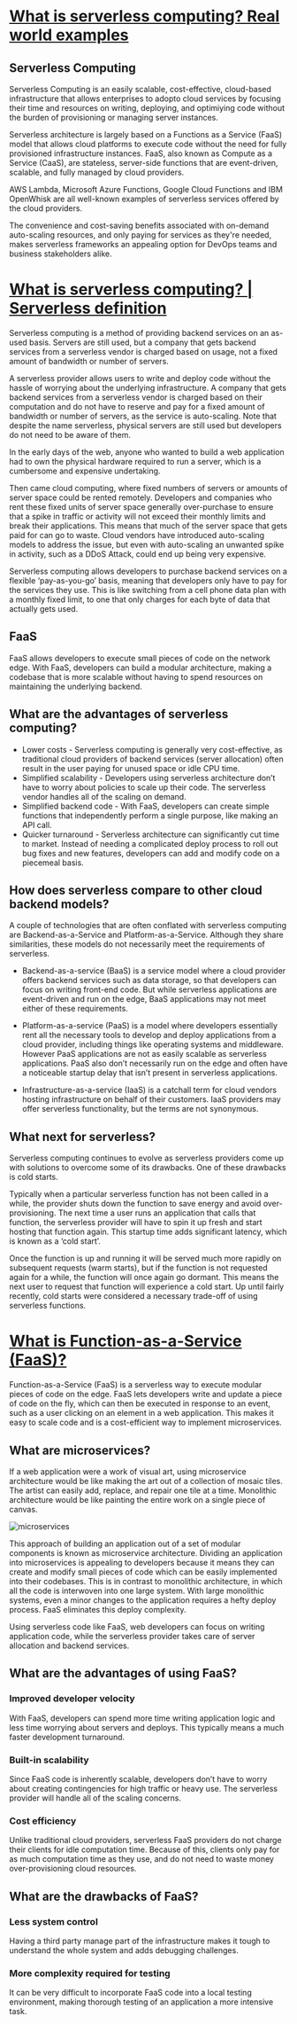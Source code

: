 # [What is serverless computing? Real world examples](https://www.appdynamics.com/topics/what-is-serverless)

## Serverless Computing

Serverless Computing is an easily scalable, cost-effective, cloud-based infrastructure that allows enterprises to adopto cloud services by focusing their time and resources on writing, deploying, and optimiying code without the burden of provisioning or managing server instances.


Serverless architecture is largely based on a Functions as a Service (FaaS) model that allows cloud platforms to execute code without the need for fully provisioned infrastructure instances. FaaS, also known as Compute as a Service (CaaS), are stateless, server-side functions that are event-driven, scalable, and fully managed by cloud providers. 

AWS Lambda, Microsoft Azure Functions, Google Cloud Functions and IBM OpenWhisk are all well-known examples of serverless services offered by the cloud providers. 

The convenience and cost-saving benefits associated with on-demand auto-scaling resources, and only paying for services as they're needed, makes serverless frameworks an appealing option for DevOps teams and business stakeholders alike.

# [What is serverless computing? | Serverless definition](https://www.cloudflare.com/learning/serverless/what-is-serverless/)

Serverless computing is a method of providing backend services on an as-used basis. Servers are still used, but a company that gets backend services from a serverless vendor is charged based on usage, not a fixed amount of bandwidth or number of servers.

A serverless provider allows users to write and deploy code without the hassle of worrying about the underlying infrastructure. A company that gets backend services from a serverless vendor is charged based on their computation and do not have to reserve and pay for a fixed amount of bandwidth or number of servers, as the service is auto-scaling. Note that despite the name serverless, physical servers are still used but developers do not need to be aware of them.

In the early days of the web, anyone who wanted to build a web application had to own the physical hardware required to run a server, which is a cumbersome and expensive undertaking.

Then came cloud computing, where fixed numbers of servers or amounts of server space could be rented remotely. Developers and companies who rent these fixed units of server space generally over-purchase to ensure that a spike in traffic or activity will not exceed their monthly limits and break their applications. This means that much of the server space that gets paid for can go to waste. Cloud vendors have introduced auto-scaling models to address the issue, but even with auto-scaling an unwanted spike in activity, such as a DDoS Attack, could end up being very expensive.

Serverless computing allows developers to purchase backend services on a flexible ‘pay-as-you-go’ basis, meaning that developers only have to pay for the services they use. This is like switching from a cell phone data plan with a monthly fixed limit, to one that only charges for each byte of data that actually gets used.

## FaaS

FaaS allows developers to execute small pieces of code on the network edge. With FaaS, developers can build a modular architecture, making a codebase that is more scalable without having to spend resources on maintaining the underlying backend.

## What are the advantages of serverless computing?

- Lower costs - Serverless computing is generally very cost-effective, as traditional cloud providers of backend services (server allocation) often result in the user paying for unused space or idle CPU time.
- Simplified scalability - Developers using serverless architecture don’t have to worry about policies to scale up their code. The serverless vendor handles all of the scaling on demand.
- Simplified backend code - With FaaS, developers can create simple functions that independently perform a single purpose, like making an API call.
- Quicker turnaround - Serverless architecture can significantly cut time to market. Instead of needing a complicated deploy process to roll out bug fixes and new features, developers can add and modify code on a piecemeal basis.

## How does serverless compare to other cloud backend models?

A couple of technologies that are often conflated with serverless computing are Backend-as-a-Service and Platform-as-a-Service. Although they share similarities, these models do not necessarily meet the requirements of serverless.

- Backend-as-a-service (BaaS) is a service model where a cloud provider offers backend services such as data storage, so that developers can focus on writing front-end code. But while serverless applications are event-driven and run on the edge, BaaS applications may not meet either of these requirements.

- Platform-as-a-service (PaaS) is a model where developers essentially rent all the necessary tools to develop and deploy applications from a cloud provider, including things like operating systems and middleware. However PaaS applications are not as easily scalable as serverless applications. PaaS also don’t necessarily run on the edge and often have a noticeable startup delay that isn’t present in serverless applications.

- Infrastructure-as-a-service (IaaS) is a catchall term for cloud vendors hosting infrastructure on behalf of their customers. IaaS providers may offer serverless functionality, but the terms are not synonymous. 

## What next for serverless?

Serverless computing continues to evolve as serverless providers come up with solutions to overcome some of its drawbacks. One of these drawbacks is cold starts.

Typically when a particular serverless function has not been called in a while, the provider shuts down the function to save energy and avoid over-provisioning. The next time a user runs an application that calls that function, the serverless provider will have to spin it up fresh and start hosting that function again. This startup time adds significant latency, which is known as a ‘cold start’.

Once the function is up and running it will be served much more rapidly on subsequent requests (warm starts), but if the function is not requested again for a while, the function will once again go dormant. This means the next user to request that function will experience a cold start. Up until fairly recently, cold starts were considered a necessary trade-off of using serverless functions.


# [What is Function-as-a-Service (FaaS)?](https://www.cloudflare.com/learning/serverless/glossary/function-as-a-service-faas/)

Function-as-a-Service (FaaS) is a serverless way to execute modular pieces of code on the edge. FaaS lets developers write and update a piece of code on the fly, which can then be executed in response to an event, such as a user clicking on an element in a web application. This makes it easy to scale code and is a cost-efficient way to implement microservices.

## What are microservices?

If a web application were a work of visual art, using microservice architecture would be like making the art out of a collection of mosaic tiles. The artist can easily add, replace, and repair one tile at a time. Monolithic architecture would be like painting the entire work on a single piece of canvas.

![microservices](monolithic-application-microservice-faas.svg)

This approach of building an application out of a set of modular components is known as microservice architecture. Dividing an application into microservices is appealing to developers because it means they can create and modify small pieces of code which can be easily implemented into their codebases. This is in contrast to monolithic architecture, in which all the code is interwoven into one large system. With large monolithic systems, even a minor changes to the application requires a hefty deploy process. FaaS eliminates this deploy complexity.

Using serverless code like FaaS, web developers can focus on writing application code, while the serverless provider takes care of server allocation and backend services.

## What are the advantages of using FaaS?

### Improved developer velocity

With FaaS, developers can spend more time writing application logic and less time worrying about servers and deploys. This typically means a much faster development turnaround.

### Built-in scalability

Since FaaS code is inherently scalable, developers don’t have to worry about creating contingencies for high traffic or heavy use. The serverless provider will handle all of the scaling concerns.

### Cost efficiency

Unlike traditional cloud providers, serverless FaaS providers do not charge their clients for idle computation time. Because of this, clients only pay for as much computation time as they use, and do not need to waste money over-provisioning cloud resources.

## What are the drawbacks of FaaS?

### Less system control

Having a third party manage part of the infrastructure makes it tough to understand the whole system and adds debugging challenges.

### More complexity required for testing

It can be very difficult to incorporate FaaS code into a local testing environment, making thorough testing of an application a more intensive task.